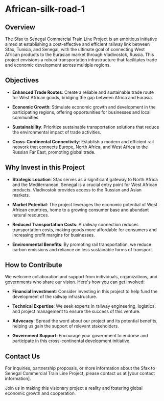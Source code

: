 # African-silk-road-1

## Overview

The Sfax to Senegal Commercial Train Line Project is an ambitious initiative aimed at establishing a cost-effective and efficient railway link between Sfax, Tunisia, and Senegal, with the ultimate goal of connecting West African products to the Eurasian market through Vladivostok, Russia. This project envisions a robust transportation infrastructure that facilitates trade and economic development across multiple regions.

## Objectives

- **Enhanced Trade Routes**: Create a reliable and sustainable trade route for West African goods, bridging the gap between Africa and Eurasia.

- **Economic Growth**: Stimulate economic growth and development in the participating regions, offering opportunities for businesses and local communities.

- **Sustainability**: Prioritize sustainable transportation solutions that reduce the environmental impact of trade activities.

- **Cross-Continental Connectivity**: Establish a modern and efficient rail network that connects Europe, North Africa, and West Africa to the Russian Far East, promoting global trade.

## Why Invest in this Project

- **Strategic Location**: Sfax serves as a significant gateway to North Africa and the Mediterranean. Senegal is a crucial entry point for West African products. Vladivostok provides access to the Russian and Asian markets.

- **Market Potential**: The project leverages the economic potential of West African countries, home to a growing consumer base and abundant natural resources.

- **Reduced Transportation Costs**: A railway connection reduces transportation costs, making goods more affordable for consumers and increasing profit margins for businesses.

- **Environmental Benefits**: By promoting rail transportation, we reduce carbon emissions and reliance on less sustainable forms of transport.

## How to Contribute

We welcome collaboration and support from individuals, organizations, and governments who share our vision. Here's how you can get involved:

- **Financial Investment**: Consider investing in this project to help fund the development of the railway infrastructure.

- **Technical Expertise**: We seek experts in railway engineering, logistics, and project management to ensure the success of this venture.

- **Advocacy**: Spread the word about our project and its potential benefits, helping us gain the support of relevant stakeholders.

- **Government Support**: Encourage your government to endorse and participate in this cross-continental development initiative.

## Contact Us

For inquiries, partnership proposals, or more information about the Sfax to Senegal Commercial Train Line Project, please contact us at [your contact information].

Join us in making this visionary project a reality and fostering global economic growth and cooperation.

